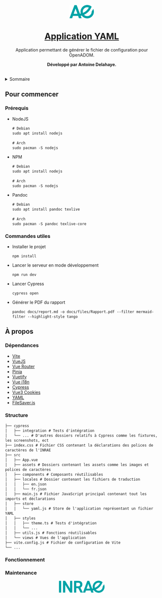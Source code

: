 <div align="center">
  <img src="src/assets/favicon.png" alt="Favicon" width="80"/>
  <h1>
    <a href="https://forgemia.inra.fr/anaee-dev/implementations-si-ore/si_v2_tools/si-ore-v2-yaml-configuration">
      Application YAML
    </a>
  </h1>
  <p>
    Application permettant de générer le fichier de configuration pour OpenADOM.
  </p>
  <p>
    <strong>Développé par Antoine Delahaye.</strong>
  </p>
</div>

<br/>

<details>
  <summary>Sommaire</summary>
  <ol>
    <li>
      <a href="#pour-commencer">Pour commencer</a>
      <ul>
        <li><a href="#prérequis">Prérequis</a></li>
        <li><a href="#commandes-utiles">Commandes utiles</a></li>
      </ul>
    </li>
    <li>
      <a href="#à-propos">À propos</a>
      <ul>
        <li><a href="#dépendances">Dépendances</a></li>
        <li><a href="#structure">Structure</a></li>
        <li><a href="#fonctionnement">Fonctionnement</a></li>
        <li><a href="#maintenance">Maintenance</a></li>
      </ul>
    </li>
  </ol>
</details>

## Pour commencer

### Prérequis

- NodeJS
  ```shell
  # Debian
  sudo apt install nodejs
  
  # Arch
  sudo pacman -S nodejs
  ```

- NPM
  ```shell
  # Debian
  sudo apt install nodejs
  
  # Arch
  sudo pacman -S nodejs
  ```

- Pandoc
  ```shell
  # Debian
  sudo apt install pandoc texlive
  
  # Arch
  sudo pacman -S pandoc texlive-core
  ```

### Commandes utiles

- Installer le projet
  ```shell
  npm install
  ```

- Lancer le serveur en mode développement
  ```shell
  npm run dev
  ```

- Lancer Cypress
  ```shell
  cypress open
  ```

- Générer le PDF du rapport
  ```shell
  pandoc docs/report.md -o docs/files/Rapport.pdf --filter mermaid-filter --highlight-style tango
  ```

## À propos

### Dépendances

- [Vite](https://vitejs.dev/)
- [VueJS](https://vuejs.org/)
- [Vue Router](https://router.vuejs.org/)
- [Pinia](https://pinia.vuejs.org/)
- [Vuetify](https://next.vuetifyjs.com/)
- [Vue i18n](https://vue-i18n.intlify.dev/)
- [Cypress](https://www.cypress.io/)
- [Vue3 Cookies](https://github.com/KanHarI/vue3-cookies)
- [YAML](https://github.com/eemeli/yaml)
- [FileSaver.js](https://github.com/eligrey/FileSaver.js)

### Structure

```shell
├── cypress
│   ├── integration # Tests d'intégration
│   └── ... # D'autres dossiers relatifs à Cypress comme les fixtures, les screenshots, ect
├── index.css # Fichier CSS contenant la déclarations des polices de caractères de l'INRAE
├── src
│   ├── App.vue
│   ├── assets # Dossiers contenant les assets comme les images et polices de caractères
│   ├── components # Composants réutilisables
│   ├── locales # Dossier contenant les fichiers de traduction
│   │   ├── en.json
│   │   └── fr.json
│   ├── main.js # Fichier JavaScript principal contenant tout les imports et déclarations
│   ├── store
│   │   └── yaml.js # Store de l'application représentant un fichier YAML
│   ├── styles
│   │   ├── theme.ts # Tests d'intégration
│   │   └── ...
│   ├── utils.js # Fonctions réutilisables
│   └── views # Vues de l'application
├── vite.config.js # Fichier de configuration de Vite
└── ...
```

### Fonctionnement

### Maintenance

<div align="center">
  <img src="src/assets/logo_primary.svg" alt="Logo" width="150"/>
</div>